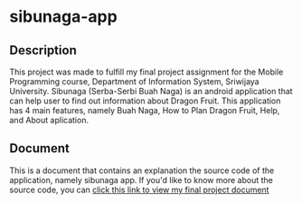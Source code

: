 # sibunaga-app
## Description 

This project was made to fulfill my final project assignment for the Mobile Programming course, Department of Information System, Sriwijaya University. Sibunaga (Serba-Serbi Buah Naga) is an android application that can help user to find out information about Dragon Fruit. This application has 4 main features, namely Buah Naga, How to Plan Dragon Fruit, Help, and About aplication.

## Document
This is a document that contains an explanation the source code of the application, namely sibunaga app.
If you'd like to know more about the source code, you can [click this link to view my final project document](https://drive.google.com/file/d/1j53NbqawIGfm25UCFNhVVe3epuEXKTsK/view)
